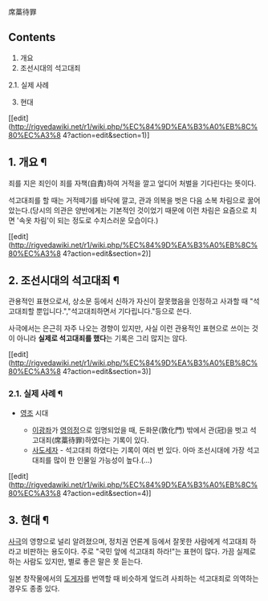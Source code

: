 席藁待罪

## Contents

    

1. 개요 
2. 조선시대의 석고대죄 
    

2.1. 실제 사례

3. 현대 

[[edit](http://rigvedawiki.net/r1/wiki.php/%EC%84%9D%EA%B3%A0%EB%8C%80%EC%A3%8
4?action=edit&section=1)]

## 1. 개요 ¶

죄를 지은 죄인이 죄를 자책(自責)하여 거적을 깔고 엎디어 처벌을 기다린다는 뜻이다.

  

석고대죄를 할 때는 거적떼기를 바닥에 깔고, 관과 의복을 벗은 다음 소복 차림으로 꿇어았는다.(당시의 의관은 양반에게는 기본적인 것이었기
때문에 이런 차림은 요즘으로 치면 '속옷 차림'이 되는 정도로 수치스러운 모습이다.)

  

[[edit](http://rigvedawiki.net/r1/wiki.php/%EC%84%9D%EA%B3%A0%EB%8C%80%EC%A3%8
4?action=edit&section=2)]

## 2. 조선시대의 석고대죄 ¶

관용적인 표현으로서, 상소문 등에서 신하가 자신이 잘못했음을 인정하고 사과할 때 "석고대죄할 뿐입니다.","석고대죄하면서 기다립니다."등으로
쓴다.

  

사극에서는 은근히 자주 나오는 경향이 있지만, 사실 이런 관용적인 표현으로 쓰이는 것이 아니라 **실제로 석고대죄를 했다**는 기록은 그리
많지는 않다.

  

[[edit](http://rigvedawiki.net/r1/wiki.php/%EC%84%9D%EA%B3%A0%EB%8C%80%EC%A3%8
4?action=edit&section=3)]

### 2.1. 실제 사례 ¶

  * [영조](%EC%98%81%EC%A1%B0.md) 시대  

    * [이광좌](%EC%9D%B4%EA%B4%91%EC%A2%8C.md)가 [영의정](%EC%98%81%EC%9D%98%EC%A0%95.md)으로 임명되었을 때, 돈화문(敦化門) 밖에서 관(冠)을 벗고 석고대죄(席藁待罪)하였다는 기록이 있다.
    * [사도세자](%EC%82%AC%EB%8F%84%EC%84%B8%EC%9E%90.md) \- 석고대죄 하였다는 기록이 여러 번 있다. 아마 조선시대에 가장 석고대죄를 많이 한 인물일 가능성이 높다.(…)  

[[edit](http://rigvedawiki.net/r1/wiki.php/%EC%84%9D%EA%B3%A0%EB%8C%80%EC%A3%8
4?action=edit&section=4)]

## 3. 현대 ¶

[사극](%EC%82%AC%EA%B7%B9.md)의 영향으로 널리 알려졌으며, 정치권 언론계 등에서 잘못한 사람에게 석고대죄 하라고
비판하는 용도이다. 주로 "국민 앞에 석고대죄 하라!"는 표현이 많다. 가끔 실제로 하는 사람도 있지만, 별로 좋은 말은 못 듣는다.

  

일본 창작물에서의 [도게자](%EB%8F%84%EA%B2%8C%EC%9E%90.md)를 번역할 때 비슷하게 엎드려 사죄하는 석고대죄로
의역하는 경우도 종종 있다.

